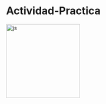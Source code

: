 # Actividad-Practica

<img src="https://upload.wikimedia.org/wikipedia/commons/6/6a/JavaScript-logo.png" alt="js" width="200">
